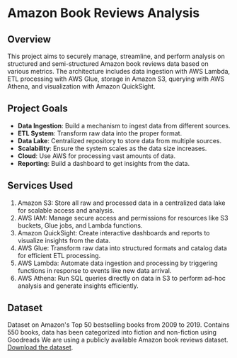 # Amazon Book Reviews Analysis

## Overview
This project aims to securely manage, streamline, and perform analysis on structured and semi-structured Amazon book reviews data based on various metrics.
The architecture includes data ingestion with AWS Lambda, ETL processing with AWS Glue, storage in Amazon S3, querying with AWS Athena, and visualization with Amazon QuickSight.

## Project Goals
- **Data Ingestion**: Build a mechanism to ingest data from different sources.
- **ETL System**: Transform raw data into the proper format.
- **Data Lake**: Centralized repository to store data from multiple sources.
- **Scalability**: Ensure the system scales as the data size increases.
- **Cloud**: Use AWS for processing vast amounts of data.
- **Reporting**: Build a dashboard to get insights from the data.

## Services Used
1. Amazon S3: Store all raw and processed data in a centralized data lake for scalable access and analysis.
2. AWS IAM: Manage secure access and permissions for resources like S3 buckets, Glue jobs, and Lambda functions.
3. Amazon QuickSight: Create interactive dashboards and reports to visualize insights from the data.
4. AWS Glue: Transform raw data into structured formats and catalog data for efficient ETL processing.
5. AWS Lambda: Automate data ingestion and processing by triggering functions in response to events like new data arrival.
6. AWS Athena: Run SQL queries directly on data in S3 to perform ad-hoc analysis and generate insights efficiently.


## Dataset
Dataset on Amazon's Top 50 bestselling books from 2009 to 2019. Contains 550 books, data has been categorized into fiction and non-fiction using Goodreads
We are using a publicly available Amazon book reviews dataset. [Download the dataset](https://www.kaggle.com/datasets/sootersaalu/amazon-top-50-bestselling-books-2009-2019).
